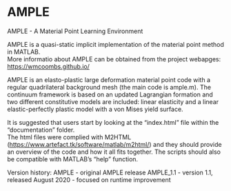 # AMPLE
AMPLE - A Material Point Learning Environment

AMPLE is a quasi-static implicit implementation of the material point method in MATLAB.  
More informatio about AMPLE can be obtained from the project webapges:
https://wmcoombs.github.io/

AMPLE is an elasto-plastic large deformation material point code with a regular quadrilateral background mesh 
(the main code is ample.m).   The continuum framework is based on an updated Lagrangian formation and two 
different constitutive models are included: linear elasticity and a linear elastic-perfectly plastic model 
with a von Mises yield surface.  
 
It is suggested that users start by looking at the “index.html” file within the “documentation” folder.  
The html files were complied with M2HTML (https://www.artefact.tk/software/matlab/m2html/) and they should 
provide  an overview of the code and how it all fits together.  The scripts should also be compatible with 
MATLAB’s “help” function. 

Version history:
AMPLE     - original AMPLE release
AMPLE_1.1 - version 1.1, released August 2020 - focused on runtime improvement
